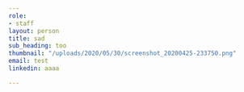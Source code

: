 ```yaml
---
role:
- staff
layout: person
title: sad
sub_heading: too
thumbnail: "/uploads/2020/05/30/screenshot_20200425-233750.png"
email: test
linkedin: aaaa

---
```

